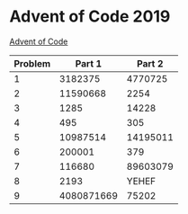 # Advent of Code 2019

[Advent of Code](adventofcode.com)

| Problem | Part 1     | Part 2   |
| ------- | ---------- | -------- |
| 1       | 3182375    | 4770725  |
| 2       | 11590668   | 2254     |
| 3       | 1285       | 14228    |
| 4       | 495        | 305      |
| 5       | 10987514   | 14195011 |
| 6       | 200001     | 379      |
| 7       | 116680     | 89603079 |
| 8       | 2193       | YEHEF    |
| 9       | 4080871669 | 75202    |
